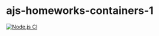 # ajs-homeworks-containers-1

[![Node.js CI](https://github.com/O-R-C/ajs-homeworks-containers-1/actions/workflows/node.js.yml/badge.svg)](https://github.com/O-R-C/ajs-homeworks-containers-1/actions/workflows/node.js.yml)
